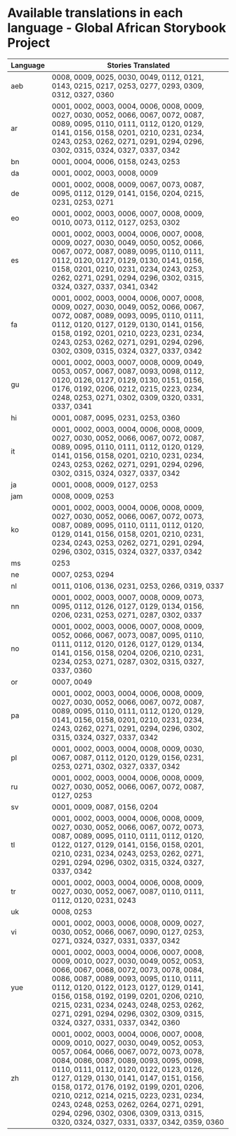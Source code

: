 # Available translations in each language - Global African Storybook Project

Language | Stories Translated
-------- | ------------
aeb | 0008, 0009, 0025, 0030, 0049, 0112, 0121, 0143, 0215, 0217, 0253, 0277, 0293, 0309, 0312, 0327, 0360
ar | 0001, 0002, 0003, 0004, 0006, 0008, 0009, 0027, 0030, 0052, 0066, 0067, 0072, 0087, 0089, 0095, 0110, 0111, 0112, 0120, 0129, 0141, 0156, 0158, 0201, 0210, 0231, 0234, 0243, 0253, 0262, 0271, 0291, 0294, 0296, 0302, 0315, 0324, 0327, 0337, 0342
bn | 0001, 0004, 0006, 0158, 0243, 0253
da | 0001, 0002, 0003, 0008, 0009
de | 0001, 0002, 0008, 0009, 0067, 0073, 0087, 0095, 0112, 0129, 0141, 0156, 0204, 0215, 0231, 0253, 0271
eo | 0001, 0002, 0003, 0006, 0007, 0008, 0009, 0010, 0073, 0112, 0127, 0253, 0302
es | 0001, 0002, 0003, 0004, 0006, 0007, 0008, 0009, 0027, 0030, 0049, 0050, 0052, 0066, 0067, 0072, 0087, 0089, 0095, 0110, 0111, 0112, 0120, 0127, 0129, 0130, 0141, 0156, 0158, 0201, 0210, 0231, 0234, 0243, 0253, 0262, 0271, 0291, 0294, 0296, 0302, 0315, 0324, 0327, 0337, 0341, 0342
fa | 0001, 0002, 0003, 0004, 0006, 0007, 0008, 0009, 0027, 0030, 0049, 0052, 0066, 0067, 0072, 0087, 0089, 0093, 0095, 0110, 0111, 0112, 0120, 0127, 0129, 0130, 0141, 0156, 0158, 0192, 0201, 0210, 0223, 0231, 0234, 0243, 0253, 0262, 0271, 0291, 0294, 0296, 0302, 0309, 0315, 0324, 0327, 0337, 0342
gu | 0001, 0002, 0003, 0007, 0008, 0009, 0049, 0053, 0057, 0067, 0087, 0093, 0098, 0112, 0120, 0126, 0127, 0129, 0130, 0151, 0156, 0176, 0192, 0206, 0212, 0215, 0223, 0234, 0248, 0253, 0271, 0302, 0309, 0320, 0331, 0337, 0341
hi | 0001, 0087, 0095, 0231, 0253, 0360
it | 0001, 0002, 0003, 0004, 0006, 0008, 0009, 0027, 0030, 0052, 0066, 0067, 0072, 0087, 0089, 0095, 0110, 0111, 0112, 0120, 0129, 0141, 0156, 0158, 0201, 0210, 0231, 0234, 0243, 0253, 0262, 0271, 0291, 0294, 0296, 0302, 0315, 0324, 0327, 0337, 0342
ja | 0001, 0008, 0009, 0127, 0253
jam | 0008, 0009, 0253
ko | 0001, 0002, 0003, 0004, 0006, 0008, 0009, 0027, 0030, 0052, 0066, 0067, 0072, 0073, 0087, 0089, 0095, 0110, 0111, 0112, 0120, 0129, 0141, 0156, 0158, 0201, 0210, 0231, 0234, 0243, 0253, 0262, 0271, 0291, 0294, 0296, 0302, 0315, 0324, 0327, 0337, 0342
ms | 0253
ne | 0007, 0253, 0294
nl | 0011, 0106, 0136, 0231, 0253, 0266, 0319, 0337
nn | 0001, 0002, 0003, 0007, 0008, 0009, 0073, 0095, 0112, 0126, 0127, 0129, 0134, 0156, 0206, 0231, 0253, 0271, 0287, 0302, 0337
no | 0001, 0002, 0003, 0006, 0007, 0008, 0009, 0052, 0066, 0067, 0073, 0087, 0095, 0110, 0111, 0112, 0120, 0126, 0127, 0129, 0134, 0141, 0156, 0158, 0204, 0206, 0210, 0231, 0234, 0253, 0271, 0287, 0302, 0315, 0327, 0337, 0360
or | 0007, 0049
pa | 0001, 0002, 0003, 0004, 0006, 0008, 0009, 0027, 0030, 0052, 0066, 0067, 0072, 0087, 0089, 0095, 0110, 0111, 0112, 0120, 0129, 0141, 0156, 0158, 0201, 0210, 0231, 0234, 0243, 0262, 0271, 0291, 0294, 0296, 0302, 0315, 0324, 0327, 0337, 0342
pl | 0001, 0002, 0003, 0004, 0008, 0009, 0030, 0067, 0087, 0112, 0120, 0129, 0156, 0231, 0253, 0271, 0302, 0327, 0337, 0342
ru | 0001, 0002, 0003, 0004, 0006, 0008, 0009, 0027, 0030, 0052, 0066, 0067, 0072, 0087, 0127, 0253
sv | 0001, 0009, 0087, 0156, 0204
tl | 0001, 0002, 0003, 0004, 0006, 0008, 0009, 0027, 0030, 0052, 0066, 0067, 0072, 0073, 0087, 0089, 0095, 0110, 0111, 0112, 0120, 0122, 0127, 0129, 0141, 0156, 0158, 0201, 0210, 0231, 0234, 0243, 0253, 0262, 0271, 0291, 0294, 0296, 0302, 0315, 0324, 0327, 0337, 0342
tr | 0001, 0002, 0003, 0004, 0006, 0008, 0009, 0027, 0030, 0052, 0067, 0087, 0110, 0111, 0112, 0120, 0231, 0243
uk | 0008, 0253
vi | 0001, 0002, 0003, 0006, 0008, 0009, 0027, 0030, 0052, 0066, 0067, 0090, 0127, 0253, 0271, 0324, 0327, 0331, 0337, 0342
yue | 0001, 0002, 0003, 0004, 0006, 0007, 0008, 0009, 0010, 0027, 0030, 0049, 0052, 0053, 0066, 0067, 0068, 0072, 0073, 0078, 0084, 0086, 0087, 0089, 0093, 0095, 0110, 0111, 0112, 0120, 0122, 0123, 0127, 0129, 0141, 0156, 0158, 0192, 0199, 0201, 0206, 0210, 0215, 0231, 0234, 0243, 0248, 0253, 0262, 0271, 0291, 0294, 0296, 0302, 0309, 0315, 0324, 0327, 0331, 0337, 0342, 0360
zh | 0001, 0002, 0003, 0004, 0006, 0007, 0008, 0009, 0010, 0027, 0030, 0049, 0052, 0053, 0057, 0064, 0066, 0067, 0072, 0073, 0078, 0084, 0086, 0087, 0089, 0093, 0095, 0098, 0110, 0111, 0112, 0120, 0122, 0123, 0126, 0127, 0129, 0130, 0141, 0147, 0151, 0156, 0158, 0172, 0176, 0192, 0199, 0201, 0206, 0210, 0212, 0214, 0215, 0223, 0231, 0234, 0243, 0248, 0253, 0262, 0264, 0271, 0291, 0294, 0296, 0302, 0306, 0309, 0313, 0315, 0320, 0324, 0327, 0331, 0337, 0342, 0359, 0360

